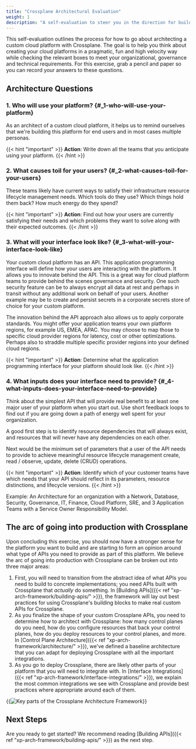 ```yaml
---
title: "Crossplane Architectural Evaluation"
weight: 1
description: "A self-evaluation to steer you in the direction for build with Crossplane"
---
```


This self-evaluation outlines the process for how to go about architecting a custom cloud platform with Crossplane. The goal is to help you think about creating your cloud platforms in a pragmatic, fun and high velocity way while checking the relevant boxes to meet your organizational, governance and technical requirements. For this exercise, grab a pencil and paper so you can record your answers to these questions.

## Architecture Questions

### 1. Who will use your platform? {#_1-who-will-use-your-platform}

As an architect of a custom cloud platform, it helps us to remind ourselves that we're building this platform for end users and in most cases multiple personas.

{{< hint "important" >}}
**Action**: Write down all the teams that you anticipate using your platform.
{{< /hint >}}

### 2. What causes toil for your users? {#_2-what-causes-toil-for-your-users}

These teams likely have current ways to satisfy their infrastructure resource lifecycle management needs. Which tools do they use? Which things hold them back? How much energy do they spend?

{{< hint "important" >}}
**Action**: Find out how your users are currently satisfying their needs and which problems they want to solve along with their expected outcomes.
{{< /hint >}}

### 3. What will your interface look like? {#_3-what-will-your-interface-look-like}

Your custom cloud platform has an API. This application programming interface will define how your users are interacting with the platform. It allows you to innovate behind the API. This is a great way for cloud platform teams to provide behind the scenes governance and security. One such security feature can be to always encrypt all data at rest and perhaps in transit without any additional work on behalf of your users. Another example may be to create and persist secrets in a corporate secrets store of choice for your custom platform.

The innovation behind the API approach also allows us to apply corporate standards. You might offer your application teams your own platform regions, for example US, EMEA, APAC. You may choose to map those to specific cloud provider regions for latency, cost or other optimizations. Perhaps also to straddle multiple specific provider regions into your defined cloud regions.

{{< hint "important" >}}
**Action**: Determine what the application programming interface for your platform should look like.
{{< /hint >}}

### 4. What inputs does your interface need to provide? {#_4-what-inputs-does-your-interface-need-to-provide}

Think about the simplest API that will provide real benefit to at least one major user of your platform when you start out. Use short feedback loops to find out if you are going down a path of energy well spent for your organization.

A good first step is to identify resource dependencies that will always exist, and resources that will never have any dependencies on each other. 

Next would be the minimum set of parameters that a user of the API needs to provide to achieve meaningful resource lifecycle management create, read / observe, update, delete (CRUD) operations.

{{< hint "important" >}}
**Action**: Identify which of your customer teams have which needs that your API should reflect in its parameters, resource distinctions, and lifecycle versions.
{{< /hint >}}

Example: An Architecture for an organization with a Network, Database, Security, Governance, IT, Finance, Cloud Platform, SRE, and 3 Application Teams with a Service Owner Responsibility Model.

## The arc of going into production with Crossplane

Upon concluding this exercise, you should now have a stronger sense for the platform you want to build and are starting to form an opinion around what type of APIs you need to provide as part of this platform. We believe the arc of going into production with Crossplane can be broken out into three major areas:

1. First, you will need to transition from the abstract idea of what APIs you need to build to concrete implementations; you need APIs built with Crossplane that _actually_ do something. In [Building APIs]({{< ref "xp-arch-framework/building-apis/" >}}), the framework will lay out best practices for using Crossplane's building blocks to make real custom APIs for Crossplane.
2. As you finalize the shape of your custom Crossplane APIs, you need to determine how to architect with Crossplane: how many control planes do you need, how do you configure resources that back your control planes, how do you deploy resources to your control planes, and more. In [Control Plane Architecture]({{< ref "xp-arch-framework/architecture/" >}}), we've defined a baseline architecture that you can adapt for deploying Crossplane with all the important integrations.
3. As you go to deploy Crossplane, there are likely other parts of your platform that you will need to integrate with. In [Interface Integrations]({{< ref "xp-arch-framework/interface-integrations/" >}}), we explain the most common integrations we see with Crossplane and provide best practices where appropriate around each of them.

{{<img src="xp-arch-framework/images/framework-parts.png" alt="Key parts of the Crossplane Architecture Framework" size="small" quality="100">}}

## Next Steps

Are you ready to get started? We recommend reading [Building APIs]({{< ref "xp-arch-framework/building-apis/" >}}) as the next step.
